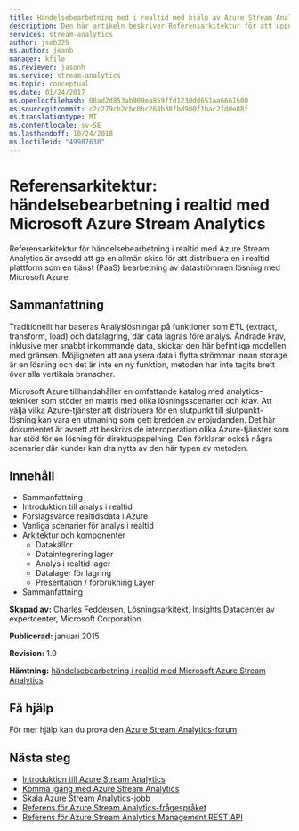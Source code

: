 ```yaml
---
title: Händelsebearbetning med i realtid med hjälp av Azure Stream Analytics händelsebearbetning
description: Den här artikeln beskriver Referensarkitektur för att uppnå händelsebearbetning i realtid och analytics med hjälp av Azure Stream Analytics.
services: stream-analytics
author: jseb225
ms.author: jeanb
manager: kfile
ms.reviewer: jasonh
ms.service: stream-analytics
ms.topic: conceptual
ms.date: 01/24/2017
ms.openlocfilehash: 08ad2d853ab909ea859ffd1230dd651aa6661500
ms.sourcegitcommit: c2c279cb2cbc0bc268b38fbd900f1bac2fd0e88f
ms.translationtype: MT
ms.contentlocale: sv-SE
ms.lasthandoff: 10/24/2018
ms.locfileid: "49987638"
---
```

# <a name="reference-architecture-real-time-event-processing-with-microsoft-azure-stream-analytics"></a>Referensarkitektur: händelsebearbetning i realtid med Microsoft Azure Stream Analytics
Referensarkitektur för händelsebearbetning i realtid med Azure Stream Analytics är avsedd att ge en allmän skiss för att distribuera en i realtid plattform som en tjänst (PaaS) bearbetning av dataströmmen lösning med Microsoft Azure.

## <a name="summary"></a>Sammanfattning
Traditionellt har baseras Analyslösningar på funktioner som ETL (extract, transform, load) och datalagring, där data lagras före analys. Ändrade krav, inklusive mer snabbt inkommande data, skickar den här befintliga modellen med gränsen. Möjligheten att analysera data i flytta strömmar innan storage är en lösning och det är inte en ny funktion, metoden har inte tagits brett över alla vertikala branscher. 

Microsoft Azure tillhandahåller en omfattande katalog med analytics-tekniker som stöder en matris med olika lösningsscenarier och krav. Att välja vilka Azure-tjänster att distribuera för en slutpunkt till slutpunkt-lösning kan vara en utmaning som gett bredden av erbjudanden. Det här dokumentet är avsett att beskrivs de interoperation olika Azure-tjänster som har stöd för en lösning för direktuppspelning. Den förklarar också några scenarier där kunder kan dra nytta av den här typen av metoden.

## <a name="contents"></a>Innehåll
* Sammanfattning
* Introduktion till analys i realtid
* Förslagsvärde realtidsdata i Azure
* Vanliga scenarier för analys i realtid
* Arkitektur och komponenter
  * Datakällor
  * Dataintegrering lager
  * Analys i realtid lager
  * Datalager för lagring
  * Presentation / förbrukning Layer
* Sammanfattning

**Skapad av:** Charles Feddersen, Lösningsarkitekt, Insights Datacenter av expertcenter, Microsoft Corporation

**Publicerad:** januari 2015

**Revision:** 1.0

**Hämtning:** [händelsebearbetning i realtid med Microsoft Azure Stream Analytics](https://download.microsoft.com/download/6/2/3/623924DE-B083-4561-9624-C1AB62B5F82B/real-time-event-processing-with-microsoft-azure-stream-analytics.pdf)

## <a name="get-help"></a>Få hjälp
För mer hjälp kan du prova den [Azure Stream Analytics-forum](https://social.msdn.microsoft.com/Forums/azure/home?forum=AzureStreamAnalytics)

## <a name="next-steps"></a>Nästa steg
* [Introduktion till Azure Stream Analytics](stream-analytics-introduction.md)
* [Komma igång med Azure Stream Analytics](stream-analytics-real-time-fraud-detection.md)
* [Skala Azure Stream Analytics-jobb](stream-analytics-scale-jobs.md)
* [Referens för Azure Stream Analytics-frågespråket](https://msdn.microsoft.com/library/azure/dn834998.aspx)
* [Referens för Azure Stream Analytics Management REST API](https://msdn.microsoft.com/library/azure/dn835031.aspx)


